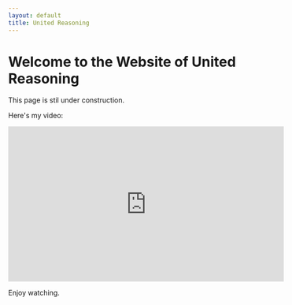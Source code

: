 ```yaml
---
layout: default
title: United Reasoning
---
```


# Welcome to the Website of United Reasoning

This page is stil under construction.

Here's my video:
<iframe width="560" height="315" src="https://www.youtube.com/embed/rXU-lJxP_GI" title="YouTube video player" frameborder="0" allow="accelerometer; autoplay; clipboard-write; encrypted-media; gyroscope; picture-in-picture" allowfullscreen></iframe>

Enjoy watching.

